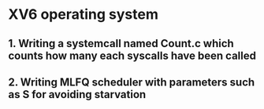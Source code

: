 # XV6 operating system

## 1. Writing a systemcall named Count.c which counts how many each syscalls have been called

## 2. Writing MLFQ scheduler with parameters such as S for avoiding starvation 
